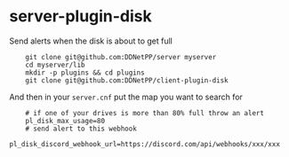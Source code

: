 # server-plugin-disk
Send alerts when the disk is about to get full

        git clone git@github.com:DDNetPP/server myserver
        cd myserver/lib
        mkdir -p plugins && cd plugins
        git clone git@github.com:DDNetPP/client-plugin-disk

And then in your ``server.cnf`` put the map you want to search for

        # if one of your drives is more than 80% full throw an alert
        pl_disk_max_usage=80
        # send alert to this webhook
        pl_disk_discord_webhook_url=https://discord.com/api/webhooks/xxx/xxx
